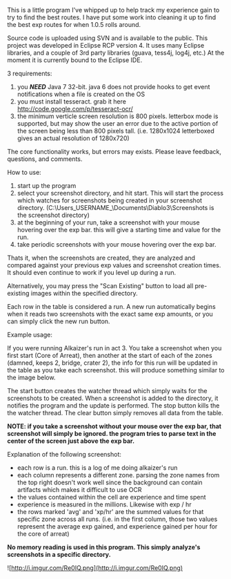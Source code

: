 This is a little program I've whipped up to help track my experience gain to try to find the best routes. I have put some work into cleaning it up to find the best exp routes for when 1.0.5 rolls around.

Source code is uploaded using SVN and is available to the public. This project was developed in Eclipse RCP version 4. It uses many Eclipse libraries, and a couple of 3rd party libraries (guava, tess4j, log4j, etc.)  At the moment it is currently bound to the Eclipse IDE.

3 requirements:
  1. you **_NEED_** Java 7 32-bit. java 6 does not provide hooks to get event notifications when a file is created on the OS
  1. you must install tesseract. grab it here http://code.google.com/p/tesseract-ocr/
  1. the minimum verticle screen resolution is 800 pixels. letterbox mode is supported, but may show the user an error due to the active portion of the screen being less than 800 pixels tall. (i.e. 1280x1024 letterboxed gives an actual resolution of 1280x720)

The core functionality works, but errors may exists.
Please leave feedback, questions, and comments.

How to use:
  1. start up the program
  1. select your screenshot directory, and hit start. This will start the process which watches for screenshots being created in your screenshot directory. (C:\Users\_USERNAME_\Documents\Diablo3\Screenshots is the screenshot directory)
  1. at the beginning of your run, take a screenshot with your mouse hovering over the exp bar. this will give a starting time and value for the run.
  1. take periodic screenshots with your mouse hovering over the exp bar.

Thats it, when the screenshots are created, they are analyzed and compared against your previous exp values and screenshot creation times. It should even continue to work if you level up during a run.

Alternatively, you may press the "Scan Existing" button to load all pre-existing images within the specified directory.

Each row in the table is considered a run. A new run automatically begins when it reads two screenshots with the exact same exp amounts, or you can simply click the new run button.

Example usage:

If you were running Alkaizer's run in act 3. You take a screenshot when you first start (Core of Arreat), then another at the start of each of the zones (damned, keeps 2, bridge, crater 2), the info for this run will be updated in the table as you take each screenshot. this will produce something similar to the image below.

The start button creates the watcher thread which simply waits for the screenshots to be created. When a screenshot is added to the directory, it notifies the program and the update is performed. The stop button kills the the watcher thread. The clear button simply removes all data from the table.

**NOTE: if you take a screenshot without your mouse over the exp bar, that screenshot will simply be ignored. the program tries to parse text in the center of the screen just above the exp bar.**

Explanation of the following screenshot:
  * each row is a run. this is a log of me doing alkaizer's run
  * each column represents a different zone. parsing the zone names from the top right doesn't work well since the background can contain artifacts which makes it difficult to use OCR
  * the values contained within the cell are experience and time spent
  * experience is measured in the millions. Likewise with exp / hr
  * the rows marked 'avg' and 'xp/hr' are the summed values for that specific zone across all runs. (i.e. in the first column, those two values represent the average exp gained, and experience gained per hour for the core of arreat)

**No memory reading is used in this program. This simply analyze's screenshots in a specific directory.**

![http://i.imgur.com/Re0IQ.png](http://i.imgur.com/Re0IQ.png)